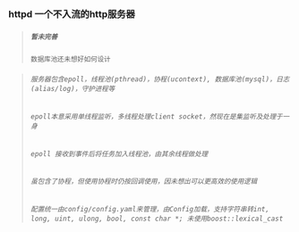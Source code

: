 ### httpd 一个不入流的http服务器

> ##### `暂未完善`
> `数据库池还未想好如何设计`

> ###### `服务器包含epoll，线程池(pthread)，协程(ucontext), 数据库池(mysql)，日志(alias/log)，守护进程等`
> ###### `epoll本意采用单线程监听，多线程处理client socket，然现在是集监听及处理于一身`
> ###### `epoll 接收到事件后将任务加入线程池，由其余线程做处理`
> ###### `虽包含了协程，但使用协程时仍按回调使用，因未想出可以更高效的使用逻辑`
> ###### `配置统一由config/config.yaml来管理，由Config加载，支持字符串转int, long, uint, ulong, bool, const char *; 未使用boost::lexical_cast`